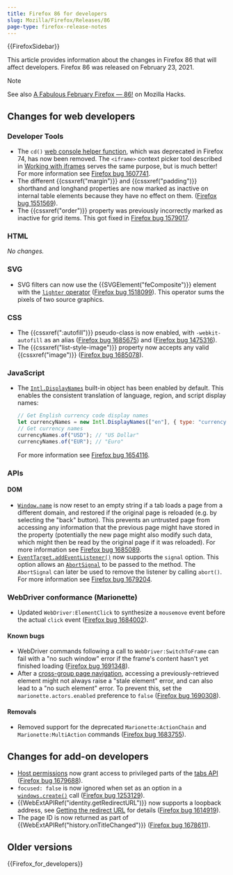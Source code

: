 ```yaml
---
title: Firefox 86 for developers
slug: Mozilla/Firefox/Releases/86
page-type: firefox-release-notes
---
```


{{FirefoxSidebar}}

This article provides information about the changes in Firefox 86 that will affect developers. Firefox 86 was released on February 23, 2021.

> [!NOTE]
> See also [A Fabulous February Firefox — 86!](https://hacks.mozilla.org/2021/02/a-fabulous-february-firefox-86/) on Mozilla Hacks.

## Changes for web developers

### Developer Tools

- The `cd()` [web console helper function](https://firefox-source-docs.mozilla.org/devtools-user/web_console/helpers/index.html), which was deprecated in Firefox 74, has now been removed. The `<iframe>` context picker tool described in [Working with iframes](https://firefox-source-docs.mozilla.org/devtools-user/working_with_iframes/index.html) serves the same purpose, but is much better! For more information see [Firefox bug 1607741](https://bugzil.la/1607741).
- The different {{cssxref("margin")}} and {{cssxref("padding")}} shorthand and longhand properties are now marked as inactive on internal table elements because they have no effect on them. ([Firefox bug 1551569](https://bugzil.la/1551569)).
- The {{cssxref("order")}} property was previously incorrectly marked as inactive for grid items. This got fixed in [Firefox bug 1579017](https://bugzil.la/1579017).

### HTML

_No changes._

### SVG

- SVG filters can now use the {{SVGElement("feComposite")}} element with the [`lighter` operator](/en-US/docs/Web/SVG/Reference/Attribute/operator#fecomposite) ([Firefox bug 1518099](https://bugzil.la/1518099)). This operator sums the pixels of two source graphics.

### CSS

- The {{cssxref(":autofill")}} pseudo-class is now enabled, with `-webkit-autofill` as an alias ([Firefox bug 1685675](https://bugzil.la/1685675)) and ([Firefox bug 1475316](https://bugzil.la/1475316)).
- The {{cssxref("list-style-image")}} property now accepts any valid {{cssxref("image")}} ([Firefox bug 1685078](https://bugzil.la/1685078)).

### JavaScript

- The [`Intl.DisplayNames`](/en-US/docs/Web/JavaScript/Reference/Global_Objects/Intl/DisplayNames) built-in object has been enabled by default. This enables the consistent translation of language, region, and script display names:

  ```js
  // Get English currency code display names
  let currencyNames = new Intl.DisplayNames(["en"], { type: "currency" });
  // Get currency names
  currencyNames.of("USD"); // "US Dollar"
  currencyNames.of("EUR"); // "Euro"
  ```

  For more information see [Firefox bug 1654116](https://bugzil.la/1654116).

### APIs

#### DOM

- [`Window.name`](/en-US/docs/Web/API/Window/name) is now reset to an empty string if a tab loads a page from a different domain, and restored if the original page is reloaded (e.g. by selecting the "back" button). This prevents an untrusted page from accessing any information that the previous page might have stored in the property (potentially the new page might also modify such data, which might then be read by the original page if it was reloaded). For more information see [Firefox bug 1685089](https://bugzil.la/1685089).
- [`EventTarget.addEventListener()`](/en-US/docs/Web/API/EventTarget/addEventListener) now supports the `signal` option. This option allows an [`AbortSignal`](/en-US/docs/Web/API/AbortSignal) to be passed to the method. The `AbortSignal` can later be used to remove the listener by calling `abort()`. For more information see [Firefox bug 1679204](https://bugzil.la/1679204).

### WebDriver conformance (Marionette)

- Updated `WebDriver:ElementClick` to synthesize a `mousemove` event before the actual `click` event ([Firefox bug 1684002](https://bugzil.la/1684002)).

#### Known bugs

- WebDriver commands following a call to `WebDriver:SwitchToFrame` can fail with a "no such window" error
  if the frame's content hasn't yet finished loading ([Firefox bug 1691348](https://bugzil.la/1691348)).
- After a [cross-group page navigation](https://firefox-source-docs.mozilla.org/dom/navigation/nav_replace.html#cross-group-navigations), accessing a previously-retrieved element might not always raise a "stale element" error, and
  can also lead to a "no such element" error. To prevent this, set the `marionette.actors.enabled`
  preference to `false` ([Firefox bug 1690308](https://bugzil.la/1690308)).

#### Removals

- Removed support for the deprecated `Marionette:ActionChain` and `Marionette:MultiAction` commands ([Firefox bug 1683755](https://bugzil.la/1683755)).

## Changes for add-on developers

- [Host permissions](/en-US/docs/Mozilla/Add-ons/WebExtensions/manifest.json/permissions#host_permissions) now grant access to privileged parts of the [tabs API](/en-US/docs/Mozilla/Add-ons/WebExtensions/API/tabs) ([Firefox bug 1679688](https://bugzil.la/1679688)).
- `focused: false` is now ignored when set as an option in a [`windows.create()`](/en-US/docs/Mozilla/Add-ons/WebExtensions/API/windows/create) call ([Firefox bug 1253129](https://bugzil.la/1253129)).
- {{WebExtAPIRef("identity.getRedirectURL")}} now supports a loopback address, see [Getting the redirect URL](/en-US/docs/Mozilla/Add-ons/WebExtensions/API/identity#getting_the_redirect_url) for details ([Firefox bug 1614919](https://bugzil.la/1614919)).
- The page ID is now returned as part of {{WebExtAPIRef("history.onTitleChanged")}} ([Firefox bug 1678611](https://bugzil.la/1678611)).

## Older versions

{{Firefox_for_developers}}
